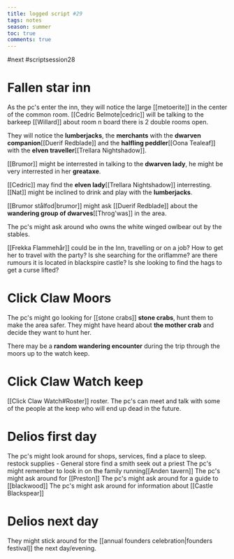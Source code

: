 ---title: logged script #29tags: notesseason: summertoc: truecomments: true---
#next #scriptsession28

# Fallen star inn
As the pc's enter the inn, they will notice the large [[metoerite]] in the center of the common room. [[Cedric Belmote|cedric]] will be talking to the barkeep [[Willard]] about room n board there is 2 double rooms open. 

They will notice the **lumberjacks**, the **merchants** with the **dwarven companion**[[Duerif Redblade]] and the **halfling peddler**[[Oona Tealeaf]] with the **elven traveller**[[Trellara Nightshadow]].

[[Brumor]] might be interrested in talking to the **dwarven lady**, he might be very interrested in her **greataxe**.

[[Cedric]] may find the **elven lady**[[Trellara Nightshadow]] interresting.
[[Nat]] might be inclined to drink and play with the **lumberjacks**.

[[Brumor stålfod|brumor]] might ask [[Duerif Redblade]] about the **wandering group of dwarves**[[Throg'was]] in the area. 

The pc's might ask around who owns the white winged owlbear out by the stables.

[[Frekka Flammehår]] could be in the Inn, travelling or on a job? How to get her to travel with the party? Is she searching for the oriflamme? are there rumours it is located in blackspire castle? Is she looking to find the hags to get a curse lifted?

# Click Claw Moors
The pc's might go looking for [[stone crabs]] **stone crabs**, hunt them to make the area safer.
They might have heard about **the mother crab** and decide they want to hunt her.

There may be a **random wandering encounter** during the trip through the moors up to the watch keep.

# Click Claw Watch keep
[[Click Claw Watch#Roster]] roster.
The pc's can meet and talk with some of the people at the keep who will end up dead in the future.


# Delios first day
The pc's might look around for shops, services, find a place to sleep.
	restock supplies - General store
	find a smith
	seek out a priest
The pc's might remember to look in on the family running[[Anden tavern]]
The pc's might ask around for [[Preston]]
The pc's might ask around for a guide to [[blackwood]]
The pc's might ask around for information about [[Castle Blackspear]]

# Delios next day
They might stick around for the [[annual founders celebration|founders festival]] the next day/evening.



